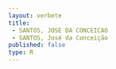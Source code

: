 ```yaml
---
layout: verbete
title:
 - SANTOS, JOSE DA CONCEICAO
 - SANTOS, José da Conceição
published: false
type: R
---
```


